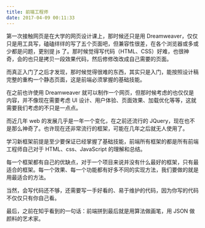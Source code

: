 ```yaml
---
title: 前端工程师
date: 2017-04-09 00:11:33
---
```


第一次接触网页是在大学的网页设计课上，那时候还只是用 Dreamweaver，仅仅只是用工具写，磕磕绊绊的写了五个页面吧，但兼容性很差，在各个浏览器或多或少都是问题，更别提 js 了。那时候觉得写代码（HTML、CSS）好难，也很神奇，会的也只是拷贝一段效果代码，然后修修改改成自己需要的页面。

而真正入门了之后才发现，那时候觉得很难的东西，其实只是入门，能按照设计稿完整的重构一个静态页面，这是前端必须掌握的基础技能。

在之前也许使用 Dreamweaver 就可以制作一个网页，但那时候考虑的也仅仅是内容，并不像现在需要考虑 UI 设计、用户体验、页面效果、加载优化等等，这就需要我们考虑的不只是一点点。

而近几年 web 的发展几乎是一年一个变化，在之前还流行的 JQuery，现在也不是那么神奇了。也许现在还非常流行的框架，可能在几年之后就无人使用了。

学习新框架前提是至少要保证已经掌握了基础技能，前端所有框架的都是所有前端工程师自己对于 HTML、css、JavaScript 的理解和总结。

每一个框架都有自己的优缺点，对于一个项目来说并没有什么最好的框架，只有最适合的框架。每一个效果、每一个功能都有好多不同的实现方法，我们要做的就是用最适合的方法。

当然，会写代码还不够，还需要写一手好看的、易于维护的代码，因为你写的代码不仅仅只有你自己看。

最后，之前在知乎看到的一句话：前端拼到最后就是用算法做画笔，用 JSON 做颜料的艺术家。
